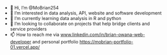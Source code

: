 - 👋 Hi, I’m @MoBrian254
- 👀 I’m interested in data analysis, API, website and software development
- 🌱 I’m currently learning data analysis in R and python 
- 💞️ I’m looking to collaborate on projects that help bridge clients and service providers 
- 📫 How to reach me via www.linkedin.com/in/brian-owana-web-developer and personal portfolio https://mobrian-portfolio-01.vercel.app/

<!---
MoBrian254/MoBrian254 is a ✨ special ✨ repository because its `README.md` (this file) appears on your GitHub profile.
You can click the Preview link to take a look at your changes.
--->
